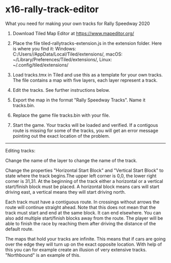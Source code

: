 # x16-rally-track-editor
What you need for making your own tracks for Rally Speedway 2020

1. Download Tiled Map Editor at https://www.mapeditor.org/

2. Place the file tiled-rallytracks-extension.js in the extension folder. Here is where you find it:
Windows: C:/Users/<USER>/AppData/Local/Tiled/extensions/, macOS: ~/Library/Preferences/Tiled/extensions/, Linux: ~/.config/tiled/extensions/

3. Load tracks.tmx in Tiled and use this as a template for your own tracks. The file contains a map with five layers, each layer represent a track.

4. Edit the tracks. See further instructions below.

5. Export the map in the format "Rally Speedway Tracks". Name it tracks.bin.

6. Replace the game file tracks.bin with your file.

7. Start the game. Your tracks will be loaded and verified. If a contigous route is missing for some of the tracks, you will get an error message pointing out the exact location of the problem.

---------------------------------------------

Editing tracks:

Change the name of the layer to change the name of the track.

Change the properties "Horizontal Start Block" and "Vertical Start Block" to state where the track begins.The upper left corner is 0,0, the lower right corner is 31,31. At the beginning of the track either a horizontal or a vertical start/finish block must be placed. A horizontal block means cars will start driving east, a vertical means they will start driving north.

Each track must have a contiguous route. In crossings without arrows the route will continue straight ahead. Note that this does not mean that the track must start and end at the same block. It can end elsewhere. You can also add multiple start/finish blocks away from the route. The player will be able to finish the race by reaching them after driving the distance of the default route.

The maps that hold your tracks are infinite. This means that if cars are going over the edge they will turn up on the exact opposite location. With help of this you can for example create an illusion of very extensive tracks. "Northbound" is an example of this.
